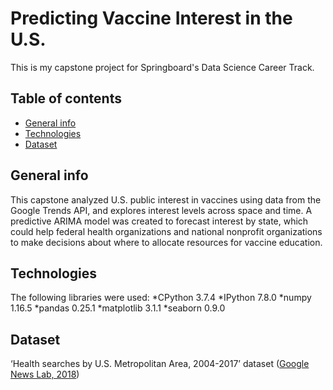 # Predicting Vaccine Interest in the U.S.
This is my capstone project for Springboard's Data Science Career Track. 

## Table of contents
* [General info](#general-info)
* [Technologies](#technologies)
* [Dataset](#dataset)

## General info
This capstone analyzed U.S. public interest in vaccines using data from the Google Trends API, and explores interest levels across space and time. A predictive ARIMA model was created to forecast interest by state, which could help federal health organizations and national nonprofit organizations to make decisions about where to allocate resources for vaccine education.

## Technologies
The following libraries were used:
*CPython 3.7.4
*IPython 7.8.0
*numpy 1.16.5
*pandas 0.25.1
*matplotlib 3.1.1
*seaborn 0.9.0

## Dataset
‘Health searches by U.S. Metropolitan Area, 2004-2017’ dataset (<a href="https://www.kaggle.com/GoogleNewsLab/health-searches-us-county">Google News Lab, 2018<a>) 
